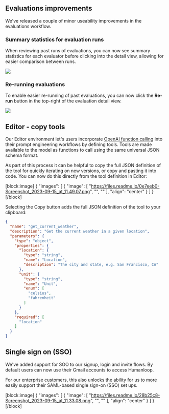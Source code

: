 ## Evaluations improvements

We've released a couple of minor useability improvements in the evaluations workflow.

### Summary statistics for evaluation runs

When reviewing past runs of evaluations, you can now see summary statistics for each evaluator before clicking into the detail view, allowing for easier comparison between runs.

![](https://files.readme.io/6f25e13-image.png)

### Re-running evaluations

To enable easier re-running of past evaluations, you can now click the **Re-run** button in the top-right of the evaluation detail view.

![](https://files.readme.io/fd71bda-image.png)

## Editor - copy tools

Our Editor environment let's users incorporate [OpenAI function calling](https://openai.com/blog/function-calling-and-other-api-updates) into their prompt engineering workflows by defining tools. Tools are made available to the model as functions to call using the same universal JSON schema format. 

As part of this process it can be helpful to copy the full JSON definition of the tool for quickly iterating on new versions, or copy and pasting it into code. You can now do this directly from the tool definition in Editor:

[block:image]
{
  "images": [
    {
      "image": [
        "https://files.readme.io/0e7eeb0-Screenshot_2023-09-15_at_11.49.07.png",
        "",
        ""
      ],
      "align": "center"
    }
  ]
}
[/block]


Selecting the Copy button adds the full JSON definition of the tool to your clipboard:

```json
{
  "name": "get_current_weather",
  "description": "Get the current weather in a given location",
  "parameters": {
    "type": "object",
    "properties": {
      "location": {
        "type": "string",
        "name": "Location",
        "description": "The city and state, e.g. San Francisco, CA"
      },
      "unit": {
        "type": "string",
        "name": "Unit",
        "enum": [
          "celsius",
          "fahrenheit"
        ]
      }
    },
    "required": [
      "location"
    ]
  }
}
```

## Single sign on (SSO)

We've added support for SOO to our signup, login and invite flows. By default users can now use their Gmail accounts to access Humanloop. 

For our enterprise customers, this also unlocks the ability for us to more easily support their SAML-based single sign-on (SSO) set ups.  

[block:image]
{
  "images": [
    {
      "image": [
        "https://files.readme.io/28b25c8-Screenshot_2023-09-15_at_11.33.08.png",
        "",
        ""
      ],
      "align": "center"
    }
  ]
}
[/block]